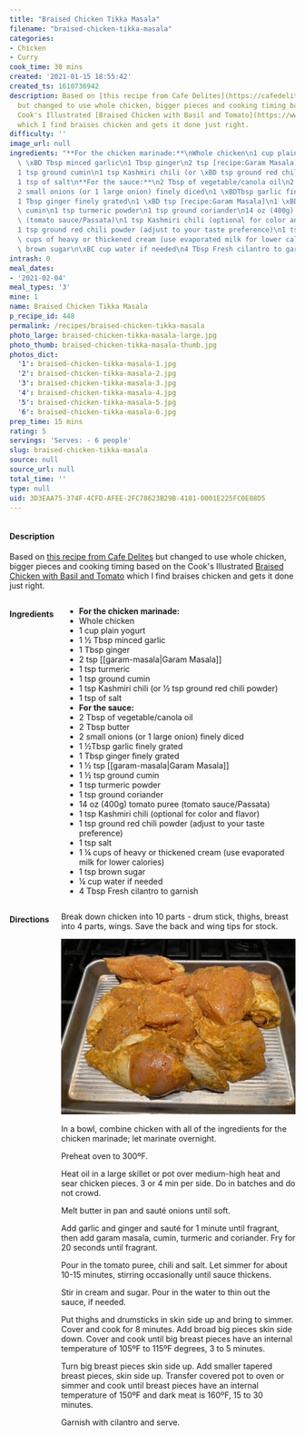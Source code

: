 ```yaml
---
title: "Braised Chicken Tikka Masala"
filename: "braised-chicken-tikka-masala"
categories:
- Chicken
- Curry
cook_time: 30 mins
created: '2021-01-15 18:55:42'
created_ts: 1610736942
description: Based on [this recipe from Cafe Delites](https://cafedelites.com/chicken-tikka-masala/)
  but changed to use whole chicken, bigger pieces and cooking timing based on the
  Cook's Illustrated [Braised Chicken with Basil and Tomato](https://www.cooksillustrated.com/recipes/11400-braised-chicken-with-basil-and-tomato)
  which I find braises chicken and gets it done just right.
difficulty: ''
image_url: null
ingredients: "**For the chicken marinade:**\nWhole chicken\n1 cup plain yogurt\n1\
  \ \xBD Tbsp minced garlic\n1 Tbsp ginger\n2 tsp [recipe:Garam Masala]\n1 tsp turmeric\n\
  1 tsp ground cumin\n1 tsp Kashmiri chili (or \xBD tsp ground red chili powder)\n\
  1 tsp of salt\n**For the sauce:**\n2 Tbsp of vegetable/canola oil\n2 Tbsp butter\n\
  2 small onions (or 1 large onion) finely diced\n1 \xBDTbsp garlic finely grated\n\
  1 Tbsp ginger finely grated\n1 \xBD tsp [recipe:Garam Masala]\n1 \xBD tsp ground\
  \ cumin\n1 tsp turmeric powder\n1 tsp ground coriander\n14 oz (400g) tomato puree\
  \ (tomato sauce/Passata)\n1 tsp Kashmiri chili (optional for color and flavor)\n\
  1 tsp ground red chili powder (adjust to your taste preference)\n1 tsp salt\n1 \xBC\
  \ cups of heavy or thickened cream (use evaporated milk for lower calories)\n1 tsp\
  \ brown sugar\n\xBC cup water if needed\n4 Tbsp Fresh cilantro to garnish"
intrash: 0
meal_dates:
- '2021-02-04'
meal_types: '3'
mine: 1
name: Braised Chicken Tikka Masala
p_recipe_id: 448
permalink: /recipes/braised-chicken-tikka-masala
photo_large: braised-chicken-tikka-masala-large.jpg
photo_thumb: braised-chicken-tikka-masala-thumb.jpg
photos_dict:
  '1': braised-chicken-tikka-masala-1.jpg
  '2': braised-chicken-tikka-masala-2.jpg
  '3': braised-chicken-tikka-masala-3.jpg
  '4': braised-chicken-tikka-masala-4.jpg
  '5': braised-chicken-tikka-masala-5.jpg
  '6': braised-chicken-tikka-masala-6.jpg
prep_time: 15 mins
rating: 5
servings: 'Serves: - 6 people'
slug: braised-chicken-tikka-masala
source: null
source_url: null
total_time: ''
type: null
uid: 3D3EAA75-374F-4CFD-AFEE-2FC78623B29B-4181-0001E225FC0E08D5
---
```

<div class="large-8 medium-7 columns" id="writeup">		<div id="description"><h4>Description</h4>
<div class="box box-description content"><p>Based on <a href="https://cafedelites.com/chicken-tikka-masala/">this recipe from Cafe Delites</a> but changed to use whole chicken, bigger pieces and cooking timing based on the Cook's Illustrated <a href="https://www.cooksillustrated.com/recipes/11400-braised-chicken-with-basil-and-tomato">Braised Chicken with Basil and Tomato</a> which I find braises chicken and gets it done just right.</p>
</div></div>	</div><!-- #writeup -->
</div><!-- #row-one -->
<div class="row" id="row-two">	<div class="medium-4 small-5 columns" id="ingredients"><h4>Ingredients</h4><div class="box box-ingredients content"><ul>
<li><strong>For the chicken marinade:</strong></li>
<li>Whole chicken</li>
<li>1 cup plain yogurt</li>
<li>1 ½ Tbsp minced garlic</li>
<li>1 Tbsp ginger</li>
<li>2 tsp [[garam-masala|Garam Masala]]</li>
<li>1 tsp turmeric</li>
<li>1 tsp ground cumin</li>
<li>1 tsp Kashmiri chili (or ½ tsp ground red chili powder)</li>
<li>1 tsp of salt</li>
<li><strong>For the sauce:</strong></li>
<li>2 Tbsp of vegetable/canola oil</li>
<li>2 Tbsp butter</li>
<li>2 small onions (or 1 large onion) finely diced</li>
<li>1 ½Tbsp garlic finely grated</li>
<li>1 Tbsp ginger finely grated</li>
<li>1 ½ tsp [[garam-masala|Garam Masala]]</li>
<li>1 ½ tsp ground cumin</li>
<li>1 tsp turmeric powder</li>
<li>1 tsp ground coriander</li>
<li>14 oz (400g) tomato puree (tomato sauce/Passata)</li>
<li>1 tsp Kashmiri chili (optional for color and flavor)</li>
<li>1 tsp ground red chili powder (adjust to your taste preference)</li>
<li>1 tsp salt</li>
<li>1 ¼ cups of heavy or thickened cream (use evaporated milk for lower calories)</li>
<li>1 tsp brown sugar</li>
<li>¼ cup water if needed</li>
<li>4 Tbsp Fresh cilantro to garnish</li>
</ul>
</div>	</div>	<div class="medium-6 small-7 columns" id="directions"><h4>Directions</h4><div class="box box-directions content"><p>Break down chicken into 10 parts - drum stick, thighs, breast into 4 parts, wings. Save the back and wing tips for stock.</p>
<p><img src="/images/recipes/braised-chicken-tikka-masala-2.jpg" alt="2" /></p>
<p>In a bowl, combine chicken with all of the ingredients for the chicken marinade; let marinate overnight.</p>
<p>Preheat oven to 300ºF.</p>
<p>Heat oil in a large skillet or pot over medium-high heat and sear chicken pieces. 3 or 4 min per side. Do in batches and do not crowd.</p>
<p>Melt butter in pan and sauté onions until soft.</p>
<p>Add garlic and ginger and sauté for 1 minute until fragrant, then add garam masala, cumin, turmeric and coriander. Fry for 20 seconds until fragrant.</p>
<p>Pour in the tomato puree, chili and salt. Let simmer for about 10-15 minutes, stirring occasionally until sauce thickens.</p>
<p>Stir in cream and sugar. Pour in the water to thin out the sauce, if needed.</p>
<p>Put thighs and drumsticks in skin side up and bring to simmer. Cover and cook for 8 minutes. Add broad big pieces skin side down. Cover and cook until big breast pieces have an internal temperature of 105ºF to 115ºF degrees, 3 to 5 minutes.</p>
<p>Turn big breast pieces skin side up. Add smaller tapered breast pieces, skin side up. Transfer covered pot to oven or simmer and cook until breast pieces have an internal temperature of 150ºF and dark meat is 160ºF, 15 to 30 minutes.</p>
<p>Garnish with cilantro and serve.</p>
</div>	</div>